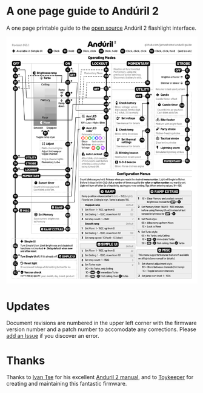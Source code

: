 # A one page guide to Andúril 2

A one page printable guide to the [open source](https://code.launchpad.net/~toykeeper/flashlight-firmware/anduril2) Andúril 2 flashlight interface.

![a one page Andúril guide](anduril-guide.png)

# Updates

Document revisions are numbered in the upper left corner with the firmware version number and a patch number to accomodate any corrections. Please [add an Issue](https://github.com/jameshome/anduril-guide/issues) if you discover an error.

# Thanks

Thanks to [Ivan Tse](https://ivanthinking.net/) for his excellent [Anduril 2 manual](https://ivanthinking.net/tags/anduril-2/), and to [Toykeeper](http://toykeeper.net/) for creating and maintaining this fantastic firmware.
